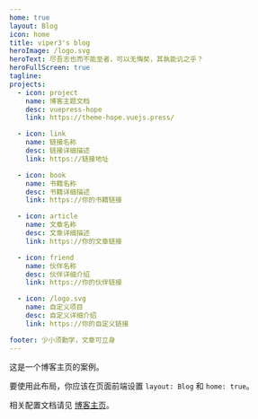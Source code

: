 ```yaml
---
home: true
layout: Blog
icon: home
title: viper3's blog
heroImage: /logo.svg
heroText: 尽吾志也而不能至者，可以无悔矣，其孰能讥之乎？
heroFullScreen: true
tagline: 
projects:
  - icon: project
    name: 博客主题文档
    desc: vuepress-hope
    link: https://theme-hope.vuejs.press/

  - icon: link
    name: 链接名称
    desc: 链接详细描述
    link: https://链接地址

  - icon: book
    name: 书籍名称
    desc: 书籍详细描述
    link: https://你的书籍链接

  - icon: article
    name: 文章名称
    desc: 文章详细描述
    link: https://你的文章链接

  - icon: friend
    name: 伙伴名称
    desc: 伙伴详细介绍
    link: https://你的伙伴链接

  - icon: /logo.svg
    name: 自定义项目
    desc: 自定义详细介绍
    link: https://你的自定义链接

footer: 少小须勤学，文章可立身
---
```


这是一个博客主页的案例。

要使用此布局，你应该在页面前端设置 `layout: Blog` 和 `home: true`。

相关配置文档请见 [博客主页](https://vuepress-theme-hope.github.io/v2/zh/guide/blog/home/)。
